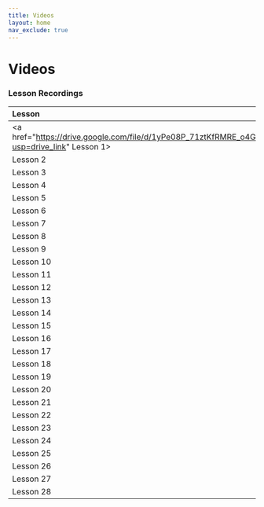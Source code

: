 ```yaml
---
title: Videos
layout: home
nav_exclude: true
---  
```


# Videos


### Lesson Recordings

| Lesson       |
|:-------------|
| <a href="https://drive.google.com/file/d/1yPe08P_71ztKfRMRE_o4Gb5D8rHM1xM6/view?usp=drive_link" Lesson 1></a>     |
| Lesson 2     |
| Lesson 3     |
| Lesson 4     |
| Lesson 5     |
| Lesson 6     |
| Lesson 7     |
| Lesson 8     |
| Lesson 9     |
| Lesson 10    |
| Lesson 11    |
| Lesson 12    |
| Lesson 13    |
| Lesson 14    |
| Lesson 15    |
| Lesson 16    |
| Lesson 17    |
| Lesson 18    |
| Lesson 19    |
| Lesson 20    |
| Lesson 21    |
| Lesson 22    |
| Lesson 23    |
| Lesson 24    |
| Lesson 25    |
| Lesson 26    |
| Lesson 27    |
| Lesson 28    |